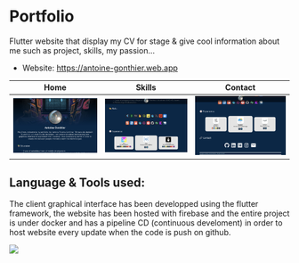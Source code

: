 # Portfolio

Flutter website that display my CV for stage & give cool information about me such as project, skills, my passion...

- Website: https://antoine-gonthier.web.app

Home                |  Skills                | Contact 
:-------------------------:|:-------------------------:|:-------------------------:
![](https://github.com/Antoinegtir/portfolio/blob/main/screenshots/home.jpg?raw=true)|![](https://github.com/Antoinegtir/portfolio/blob/main/screenshots/skills.jpg?raw=true)|![](https://github.com/Antoinegtir/portfolio/blob/main/screenshots/contact.jpg?raw=true)|

## Language & Tools used:

The client graphical interface has been developped using the flutter framework, the website has been hosted with firebase and the entire project is under docker and has a pipeline CD (continuous develoment) in order to host website every update when the code is push on github.

<img src="https://skillicons.dev/icons?i=flutter,htlm,dart,firebase,docker,docker"/>

